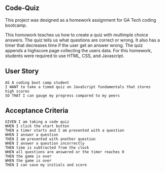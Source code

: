 ## Code-Quiz

This project was designed as a homework assignment for GA Tech coding bootcamp.

This homowork teaches us how to create a quiz with multimple choice answers. The quiz tells us what questions are correct or wrong. It also has a timer that decreases time if the user get an answer wrong. The quiz appends a highscore page collecting the users data. For this homework, students were required to use HTML, CSS, and Javascript. 

## User Story

```
AS A coding boot camp student
I WANT to take a timed quiz on JavaScript fundamentals that stores high scores
SO THAT I can gauge my progress compared to my peers
```


## Acceptance Criteria

```
GIVEN I am taking a code quiz
WHEN I click the start button
THEN a timer starts and I am presented with a question
WHEN I answer a question
THEN I am presented with another question
WHEN I answer a question incorrectly
THEN time is subtracted from the clock
WHEN all questions are answered or the timer reaches 0
THEN the game is over
WHEN the game is over
THEN I can save my initials and score